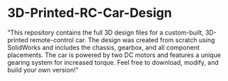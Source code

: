 # 3D-Printed-RC-Car-Design
"This repository contains the full 3D design files for a custom-built, 3D-printed remote-control car. The design was created from scratch using SolidWorks and includes the chassis, gearbox, and all component placements. The car is powered by two DC motors and features a unique gearing system for increased torque. Feel free to download, modify, and build your own version!"
